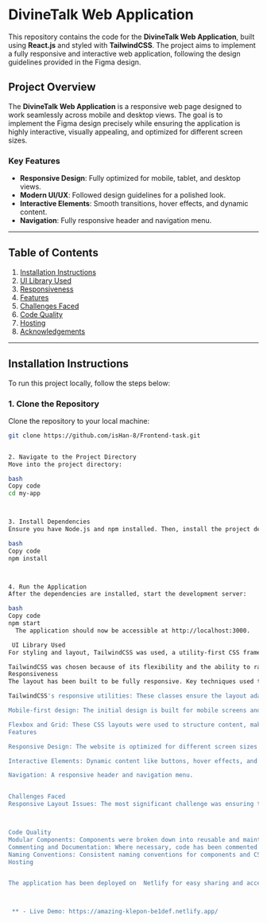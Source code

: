 # DivineTalk Web Application

This repository contains the code for the **DivineTalk Web Application**, built using **React.js** and styled with **TailwindCSS**. The project aims to implement a fully responsive and interactive web application, following the design guidelines provided in the Figma design.

## Project Overview

The **DivineTalk Web Application** is a responsive web page designed to work seamlessly across mobile and desktop views. The goal is to implement the Figma design precisely while ensuring the application is highly interactive, visually appealing, and optimized for different screen sizes.

### Key Features

- **Responsive Design**: Fully optimized for mobile, tablet, and desktop views.
- **Modern UI/UX**: Followed design guidelines for a polished look.
- **Interactive Elements**: Smooth transitions, hover effects, and dynamic content.
- **Navigation**: Fully responsive header and navigation menu.

---

## Table of Contents

1. [Installation Instructions](#installation-instructions)
2. [UI Library Used](#ui-library-used)
3. [Responsiveness](#responsiveness)
4. [Features](#features)
5. [Challenges Faced](#challenges-faced)
6. [Code Quality](#code-quality)
7. [Hosting](#hosting)
8. [Acknowledgements](#acknowledgements)

---

## Installation Instructions

To run this project locally, follow the steps below:

### 1. Clone the Repository

Clone the repository to your local machine:

```bash
git clone https://github.com/isHan-8/Frontend-task.git


2. Navigate to the Project Directory
Move into the project directory:

bash
Copy code
cd my-app



3. Install Dependencies 
Ensure you have Node.js and npm installed. Then, install the project dependencies:

bash
Copy code
npm install



4. Run the Application
After the dependencies are installed, start the development server:

bash
Copy code
npm start
  The application should now be accessible at http://localhost:3000.

 UI Library Used
For styling and layout, TailwindCSS was used, a utility-first CSS framework that helps in quickly building custom designs with minimal effort.

TailwindCSS was chosen because of its flexibility and the ability to rapidly create responsive layouts without writing custom CSS. The utility-first approach ensures that styles are highly reusable and maintainable.
Responsiveness
The layout has been built to be fully responsive. Key techniques used to ensure responsiveness include:

TailwindCSS's responsive utilities: These classes ensure the layout adapts to different screen sizes (mobile, tablet, desktop).

Mobile-first design: The initial design is built for mobile screens and then scaled up for larger screens (using classes like md, lg, etc.).

Flexbox and Grid: These CSS layouts were used to structure content, making it easy to align elements across different screen sizes.
Features

Responsive Design: The website is optimized for different screen sizes (mobile, tablet, desktop).

Interactive Elements: Dynamic content like buttons, hover effects, and smooth transitions.

Navigation: A responsive header and navigation menu.


Challenges Faced
Responsive Layout Issues: The most significant challenge was ensuring that all components from the Figma design were accurately translated into responsive designs, especially for different screen widths. TailwindCSS utilities made this easier, but fine-tuning was required.



Code Quality
Modular Components: Components were broken down into reusable and maintainable units to ensure clean code.
Commenting and Documentation: Where necessary, code has been commented to explain complex logic or important decisions.
Naming Conventions: Consistent naming conventions for components and CSS classes were used.
Hosting


The application has been deployed on  Netlify for easy sharing and access. You can view the live version here:



 ** - Live Demo: https://amazing-klepon-be1def.netlify.app/ 